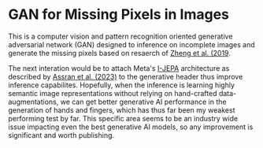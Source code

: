 # GAN for Missing Pixels in Images



 This is a computer vision and pattern recognition oriented generative adversarial network (GAN) designed to inference on incomplete images and generate the missing pixels based on resaerch of [Zheng et al. (2019](https://arxiv.org/abs/1903.04227).

The next interation would be to attach Meta's [I-JEPA](https://github.com/facebookresearch/ijepa/tree/main) architecture as described by [Assran et al. (2023)](https://arxiv.org/abs/2301.08243) to the generative header thus improve inference capabilites. Hopefully, when the inference is learning highly semantic image representations without relying on hand-crafted data-augmentations, we can get better generative AI performance in the generation of hands and fingers, which has thus far been my weakest performing test by far. This specific area seems to be an industry wide issue impacting even the best generative AI models, so any improvement is significant and worth publishing. 
